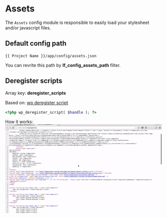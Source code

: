 Assets
===

The `Assets` config module is responsible to easily load your stylesheet and/or javascript files. 

Default config path
---
`{{ Project Name }}/app/config/assets.json`

You can revrite this path by __lf\_config\_assets\_path__ filter.

Deregister scripts
---
Array key: __deregister\_scripts__

Based on: [wp deregister script](https://codex.wordpress.org/Function_Reference/wp_deregister_script)
```php
<?php wp_deregister_script( $handle ); ?>
```

How it works: ![Deregister Scripts](images/deregister_scripts.gif)

